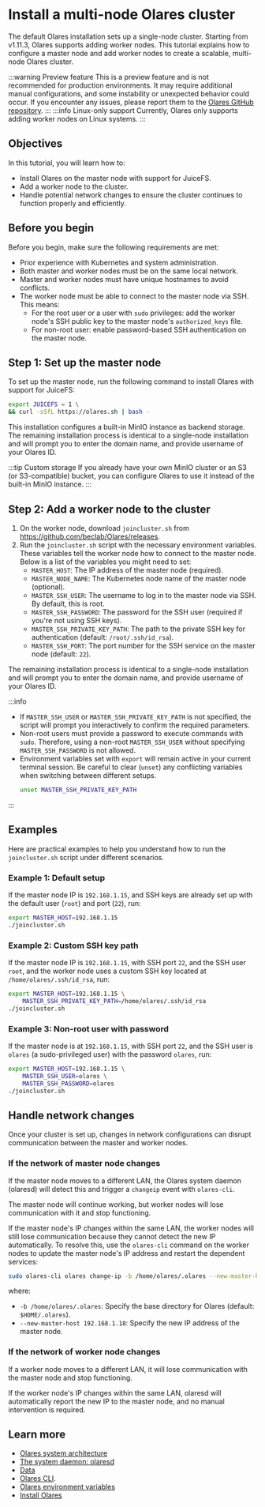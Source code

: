 # Install a multi-node Olares cluster
The default Olares installation sets up a single-node cluster. Starting from v1.11.3, Olares supports adding worker nodes. This tutorial explains how to configure a master node and add worker nodes to create a scalable, multi-node Olares cluster.

:::warning Preview feature
This is a preview feature and is not recommended for production environments. It may require additional manual configurations, and some instability or unexpected behavior could occur. If you encounter any issues, please report them to the [Olares GitHub repository](https://github.com/beclab/Olares/issues).
:::
:::info Linux-only support
Currently, Olares only supports adding worker nodes on Linux systems.
:::


## Objectives
In this tutorial, you will learn how to:
- Install Olares on the master node with support for JuiceFS.
- Add a worker node to the cluster.
- Handle potential network changes to ensure the cluster continues to function properly and efficiently.

## Before you begin
Before you begin, make sure the following requirements are met:
- Prior experience with Kubernetes and system administration.
- Both master and worker nodes must be on the same local network.
- Master and worker nodes must have unique hostnames to avoid conflicts.
- The worker node must be able to connect to the master node via SSH. This means:
  - For the root user or a user with `sudo` privileges: add the worker node's SSH public key to the master node's `authorized_keys` file.
  - For non-root user: enable password-based SSH authentication on the master node.

## Step 1: Set up the master node
To set up the master node, run the following command to install Olares with support for JuiceFS:
```bash
export JUICEFS = 1 \
&& curl -sSfL https://olares.sh | bash -
```
This installation configures a built-in MinIO instance as backend storage. The remaining installation process is identical to a single-node installation and will prompt you to enter the domain name, and provide username of your Olares ID.

:::tip Custom storage
If you already have your own MinIO cluster or an S3 (or S3-compatible) bucket, you can configure Olares to use it instead of the built-in MinIO instance.
:::

## Step 2: Add a worker node to the cluster
1. On the worker node, download `joincluster.sh` from https://github.com/beclab/Olares/releases.
2. Run the `joincluster.sh` script with the necessary environment variables. These variables tell the worker node how to connect to the master node. Below is a list of the variables you might need to set:
   - `MASTER_HOST`: The IP address of the master node (required). 
   - `MASTER_NODE_NAME`: The Kubernetes node name of the master node (optional). 
   - `MASTER_SSH_USER`: The username to log in to the master node via SSH. By default, this is root. 
   - `MASTER_SSH_PASSWORD`: The password for the SSH user (required if you're not using SSH keys). 
   - `MASTER_SSH_PRIVATE_KEY_PATH`: The path to the private SSH key for authentication (default: `/root/.ssh/id_rsa`). 
   - `MASTER_SSH_PORT`: The port number for the SSH service on the master node (default: `22`). 

The remaining installation process is identical to a single-node installation and will prompt you to enter the domain name, and provide username of your Olares ID.

:::info
- If `MASTER_SSH_USER` or `MASTER_SSH_PRIVATE_KEY_PATH` is not specified, the script will prompt you interactively to confirm the required parameters.
- Non-root users must provide a password to execute commands with `sudo`. Therefore, using a non-root `MASTER_SSH_USER` without specifying `MASTER_SSH_PASSWORD` is not allowed.
- Environment variables set with `export` will remain active in your current terminal session. Be careful to clear (`unset`) any conflicting variables when switching between different setups.
    ```bash
    unset MASTER_SSH_PRIVATE_KEY_PATH
    ```
:::

## Examples
Here are practical examples to help you understand how to run the `joincluster.sh` script under different scenarios.
### Example 1: Default setup
If the master node IP is `192.168.1.15`, and SSH keys are already set up with the default user (`root`) and port (`22`), run:
```bash
export MASTER_HOST=192.168.1.15
./joincluster.sh
```

### Example 2: Custom SSH key path
If the master node IP is `192.168.1.15`, with SSH port `22`, and the SSH user `root`, and the worker node uses a custom SSH key located at `/home/olares/.ssh/id_rsa`, run:
```bash
export MASTER_HOST=192.168.1.15 \
    MASTER_SSH_PRIVATE_KEY_PATH=/home/olares/.ssh/id_rsa
./joincluster.sh
```

### Example 3: Non-root user with password
If the master node is at `192.168.1.15`, with SSH port `22`, and the SSH user is `olares` (a sudo-privileged user) with the password `olares`, run:
```bash
export MASTER_HOST=192.168.1.15 \
    MASTER_SSH_USER=olares \
    MASTER_SSH_PASSWORD=olares
./joincluster.sh
```
## Handle network changes
Once your cluster is set up, changes in network configurations can disrupt communication between the master and worker nodes.
### If the network of master node changes
If the master node moves to a different LAN, the Olares system daemon (olaresd) will detect this and trigger a `changeip` event with `olares-cli`.

The master node will continue working, but worker nodes will lose communication with it and stop functioning.

If the master node's IP changes within the same LAN, the worker nodes will still lose communication because they cannot detect the new IP automatically. To resolve this, use the `olares-cli` command on the worker nodes to update the master node's IP address and restart the dependent services:

```bash
sudo olares-cli olares change-ip -b /home/olares/.olares --new-master-host 192.168.1.18
```
where:
- `-b /home/olares/.olares`: Specify the base directory for Olares (default: `$HOME/.olares`).
- `--new-master-host 192.168.1.18`: Specify the new IP address of the master node.
### If the network of worker node changes
If a worker node moves to a different LAN, it will lose communication with the master node and stop functioning.

If the worker node's IP changes within the same LAN, olaresd will automatically report the new IP to the master node, and no manual intervention is required.

## Learn more
- [Olares system architecture](../system-architecture.md#distributed-file-system)
- [The system daemon: olaresd](../../developer/install/installation-overview.md#system-daemon-olaresd)
- [Data](../concepts/data.md#juicefs)
- [Olares CLI](../../developer/install/cli/olares-cli.md).
- [Olares environment variables](../../developer/install/environment-variables.md)
- [Install Olares](../get-started/install-olares.md)